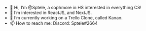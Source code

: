 - 👋 Hi, I’m @Sptele, a sophmore in HS interested in everything CS!
- 👀 I’m interested in ReactJS, and NextJS.
- 🌱 I’m currently working on a Trello Clone, called Kanan.
- 📫 How to reach me: Discord: Sptele#2664

<!---
Sptele/Sptele is a ✨ special ✨ repository because its `README.md` (this file) appears on your GitHub profile.
You can click the Preview link to take a look at your changes.
--->
